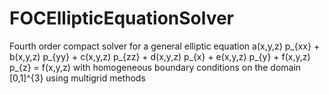 # FOCEllipticEquationSolver
Fourth order compact solver for a general elliptic equation 
a(x,y,z) p_{xx} + b(x,y,z) p_{yy} + c(x,y,z) p_{zz} + d(x,y,z) p_{x} + e(x,y,z) p_{y} + f(x,y,z) p_{z} = f(x,y,z) 
with homogeneous boundary conditions on the domain [0,1]^{3} using multigrid methods
